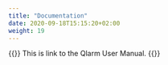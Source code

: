 ```yaml
---
title: "Documentation"
date: 2020-09-18T15:15:20+02:00
weight: 19
---
```

{{<lead>}}
This is link to the Qlarm User Manual.
{{</lead>}}